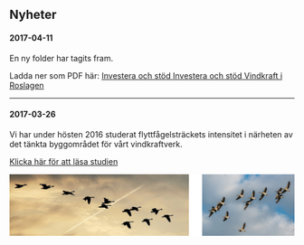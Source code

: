 ## Nyheter


#### 2017-04-11

En ny folder har tagits fram.

Ladda ner som PDF här: [Investera och stöd Investera och stöd Vindkraft i Roslagen](/doc/Folder_Roslagkraft_1702_web.pdf)

<hr>

#### 2017-03-26

Vi har under hösten 2016 studerat flyttfågelsträckets intensitet i närheten
av det tänkta byggområdet för vårt vindkraftverk.

[Klicka här för att läsa studien](/doc/Flyttfaglar-over-norra-Vaddo-studie-2016.pdf)

![Flyttfåglar](/img/flyttfaglar.jpg)
